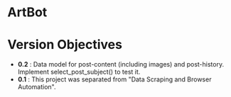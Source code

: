 # ArtBot

# Version Objectives

* __0.2__ : Data model for post-content (including images) and post-history.  Implement select_post_subject() to test it.
* __0.1__ : This project was separated from "Data Scraping and Browser Automation".
